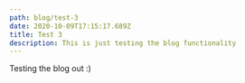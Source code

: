 ```yaml
---
path: blog/test-3
date: 2020-10-09T17:15:17.689Z
title: Test 3
description: This is just testing the blog functionality
---
```

Testing the blog out :)